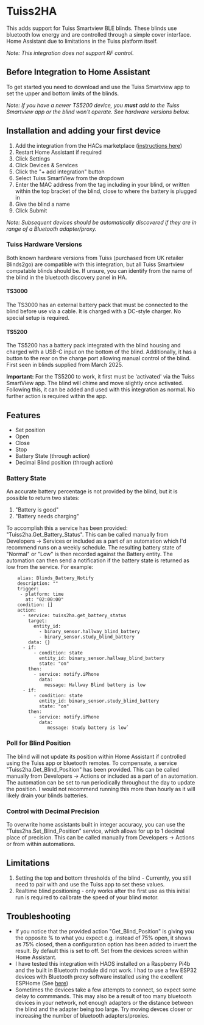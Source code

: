 # Tuiss2HA
This adds support for Tuiss Smartview BLE blinds. These blinds use bluetooth low energy and are controlled through a simple cover interface. Home Assistant due to limitations in the Tuiss platform itself.

*Note: This integration does not support RF control.*


## Before Integration to Home Assistant ##
To get started you need to download and use the Tuiss Smartview app to set the upper and bottom limits of the blinds.

*Note: If you have a newer TS5200 device, you **must** add to the Tuiss Smartview app or the blind won't operate. See hardware versions below.*


## Installation and adding your first device ##
1. Add the integration from the HACs marketplace ([instructions here](https://hacs.xyz/docs/configuration/basic))
2. Restart Home Assistant if required
3. Click Settings
4. Click Devices & Services
5. Click the "+ add integration" button
6. Select Tuiss SmartView from the dropdown
7. Enter the MAC address from the tag including in your blind, or written within the top bracket of the blind, close to where the battery is plugged in
8. Give the blind a name
9. Click Submit

*Note: Subsequent devices should be automatically discovered if they are in range of a Bluetooth adapter/proxy.*

### Tuiss Hardware Versions ###
Both known hardware versions from Tuiss (purchased from UK retailer Blinds2go) are compatible with this integration, but all Tuiss Smartview compatable blinds should be. If unsure, you can identify from the name of the blind in the bluetooth discovery panel in HA.

#### TS3000 ####
The TS3000 has an external battery pack that must be connected to the blind before use via a cable. It is charged with a DC-style charger. No special setup is required.

#### TS5200 ####
The TS5200 has a battery pack integrated with the blind housing and charged with a USB-C input on the bottom of the blind. Additionally, it has a button to the rear on the charge port allowing manual control of the blind. First seen in blinds supplied from March 2025.

**Important:** For the TS5200 to work, it first must be 'activated' via the Tuiss SmartView app. The blind will chime and move slightly once activated. Following this, it can be added and used with this integration as normal. No further action is required within the app.


## Features ##
- Set position
- Open 
- Close
- Stop
- Battery State (through action)
- Decimal Blind position (through action)

### Battery State ###
An accurate battery percentage is not provided by the blind, but it is possible to return two states:
1. "Battery is good"
2. "Battery needs charging"

To accomplish this a service has been provided: "Tuiss2ha.Get_Battery_Status". This can be called manually from Developers -> Services or included as a part of an automation which I'd recommend runs on a weekly schedule. The resulting battery state of "Normal" or "Low" is then recorded against the Battery entity. The automation can then send a notification if the battery state is returned as low from the service. For example:

        alias: Blinds_Battery_Notify
        description: ""
        trigger:
         - platform: time
           at: "02:00:00"
        condition: []
        action:
          - service: tuiss2ha.get_battery_status
            target:
              entity_id:
                - binary_sensor.hallway_blind_battery
                - binary_sensor.study_blind_battery
            data: {}
          - if:
              - condition: state
                entity_id: binary_sensor.hallway_blind_battery
                state: "on"
            then:
              - service: notify.iPhone
                data:
                  message: Hallway Blind battery is low
          - if:
              - condition: state
                entity_id: binary_sensor.study_blind_battery
                state: "on"
            then:
              - service: notify.iPhone
                data:
                   message: Study battery is low`


### Poll for Blind Position ###
The blind will not update its position within Home Assistant if controlled using the Tuiss app or bluetooth remotes. To compensate, a service "Tuiss2ha.Get_Blind_Position" has been provided. This can be called manually from Developers -> Actions or included as a part of an automation. The automation can be set to run periodically throughout the day to update the position. I would not recommend running this more than hourly as it will likely drain your blinds batteries.

### Control with Decimal Precision ###
To overwrite home assistants built in integer accuracy, you can use the "Tuiss2ha.Set_Blind_Position" service, which allows for up to 1 decimal place of precision. This can be called manually from Developers -> Actions or from within automations.

## Limitations ##
1. Setting the top and bottom thresholds of the blind - Currently, you still need to pair with and use the Tuiss app to set these values.
2. Realtime blind positioning - only works after the first use as this initial run is required to calibrate the speed of your blind motor.

## Troubleshooting ##
- If you notice that the provided action "Get_Blind_Position" is giving you the opposite % to what you expect e.g. instead of 75% open, it shows as 75% closed, then a configuration option has been added to invert the result. By default this is set to off. Set from the devices screen within Home Assistant.
- I have tested this integration with HAOS installed on a Raspberry Pi4b and the built in Bluetooth module did not work. I had to use a few ESP32 devices with Bluetooth proxy software installed using the excellent ESPHome (See [here](https://esphome.io/components/bluetooth_proxy.html))
- Sometimes the devices take a few attempts to connect, so expect some delay to commmands. This may also be a result of too many bluetooth devices in your network, not enough adapters or the distance between the blind and the adapter being too large. Try moving devces closer or increasing the number of bluetooth adapters/proxies.
